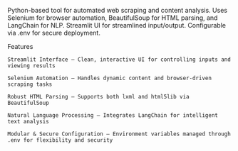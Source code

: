 Python-based tool for automated web scraping and content analysis. Uses Selenium for browser automation, BeautifulSoup for HTML parsing, and LangChain for NLP. Streamlit UI for streamlined input/output. Configurable via .env for secure deployment.

Features

    Streamlit Interface – Clean, interactive UI for controlling inputs and viewing results

    Selenium Automation – Handles dynamic content and browser-driven scraping tasks

    Robust HTML Parsing – Supports both lxml and html5lib via BeautifulSoup

    Natural Language Processing – Integrates LangChain for intelligent text analysis

    Modular & Secure Configuration – Environment variables managed through .env for flexibility and security
